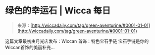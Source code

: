 <!--yml

category: 未分类

date: 2024-06-12 18:25:43

-->

# 绿色的幸运石 | Wicca 每日

> 来源：[http://wiccadaily.com/tag/green-aventurine/#0001-01-01](http://wiccadaily.com/tag/green-aventurine/#0001-01-01)

这篇文章最初由月光店发布：Wiccan 首饰：特色宝石手链 宝石手链是你的Wiccan首饰的美丽补充…
